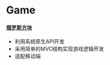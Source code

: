 # Game


#### [俄罗斯方块](https://github.com/indexling/game/tree/master/Game-master/tetris)
* 利用系统原生API开发
* 采用简单的MVC结构实现游戏逻辑开发
* 适配移动端

